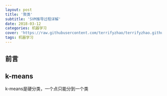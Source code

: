 ```yaml
---
layout: post
title: '聚类'
subtitle: 'SVM推导过程详解'
date: 2018-03-12
categories: 机器学习
cover: 'https://raw.githubusercontent.com/terrifyzhao/terrifyzhao.github.io/master/assets/img/2018-03-01-SVM/cover.jpeg'
tags: 机器学习
---
```


## 前言



## k-means

k-means是硬分类，一个点只能分到一个类


